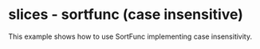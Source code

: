 # slices - sortfunc (case insensitive)

This example shows how to use SortFunc implementing case insensitivity.
